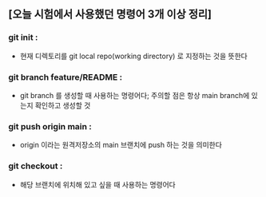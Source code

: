

## [오늘 시험에서 사용했던 명령어 3개 이상 정리]

### git init : 
- 현재 디렉토리를 git local repo(working directory) 로 지정하는 것을 뜻한다 

### git branch feature/README :
- git branch 를 생성할 때 사용하는 명령어다; 주의할 점은 항상 main branch에 있는지 확인하고 생성할 것

### git push origin main : 
- origin 이라는 원격저장소의 main 브랜치에 push 하는 것을 의미한다

### git checkout :
- 해당 브랜치에 위치해 있고 싶을 때 사용하는 명령어다 


